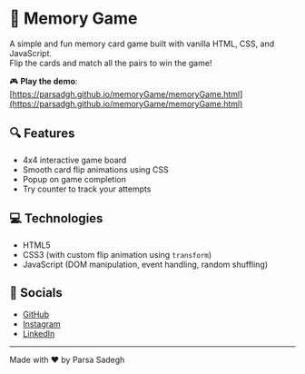 # 🧠 Memory Game

A simple and fun memory card game built with vanilla HTML, CSS, and JavaScript.  
Flip the cards and match all the pairs to win the game!

🎮 **Play the demo**: [https://parsadgh.github.io/memoryGame/memoryGame.html](https://parsadgh.github.io/memoryGame/memoryGame.html)

## 🔍 Features
- 4x4 interactive game board
- Smooth card flip animations using CSS
- Popup on game completion
- Try counter to track your attempts

## 💻 Technologies
- HTML5
- CSS3 (with custom flip animation using `transform`)
- JavaScript (DOM manipulation, event handling, random shuffling)

## 📱 Socials
- [GitHub](https://github.com/Parsadgh)
- [Instagram](https://instagram.com/parsa.sdgh.dev)
- [LinkedIn](https://linkedin.com/in/parsa-sadegh-440a572a2)

---

Made with ❤️ by Parsa Sadegh
